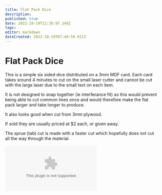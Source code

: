 ```yaml
---
title: Flat Pack Dice
description: 
published: true
date: 2022-10-19T12:38:07.249Z
tags: 
editor: markdown
dateCreated: 2022-10-19T07:49:59.911Z
---
```


# Flat Pack Dice

This is a simple six sided dice distributed on a 3mm MDF card. Each card takes sround 4 minutes to cut on the small laser cutter and cannot be cut with the large laser due to the small text on each item.

It is not designed to snap together (ie interferance fit) as this would prevent being able to cut common lines once and would therefore make the flat pack larger and take longer to produce.

It also looks good when cut from 3mm plywood.

If sold they are usually priced at \$2 each, or given away.

The sprue (tab) cut is made with a faster cut which hopefully does not cut all the way through the material.

![](/projects/dice.dxf.zip)
